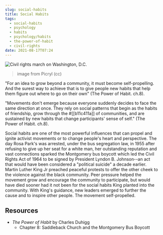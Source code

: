 ```yaml
---
slug: social-habits
title: Social Habits
tags:
  - social-habits
  - psychology
  - habits
  - psychology/habits
  - the-power-of-habit
  - civil-rights
date: 2021-08-17T07:24
---
```



![Civil rights march on Washington, D.C.](https://cdn18.picryl.com/photo/2019/10/07/civil-rights-march-on-washington-dc-wkl-9df620-1024.jpg)
> image from Picryl (cc)

"For an idea to grow beyond a community, it must become self-propelling. And
the surest way to achieve that is to give people new habits that help them
figure out where to go on their own" (The Power of Habit. ch.8).

"Movements don't emerge because everyone suddenly decides to face the same
direction at once. They rely on social patterns that begin as the habits of
friendship, grow through the #[[b11c411a]] of communities, and are sustained by
new habits that change participants' sense of self." (The Power of Habit. ch.8).

Social habits are one of the most powerful influences that can propel and ignite
activist movements or to change people's heart and perspective. The day Rosa
Park's was arrested, under the bus segregation law, in 1955 after refusing to
give up her seat for a white man, her outstanding reputation and vast
connections sparked the Montgomery bus boycott which led the Civil Rights Act of
1964 to be signed by President Lyndon B. Johnson--an act that would have been
considered a "political suicide" a decade earlier. Martin Luther King Jr
preached peaceful protests to offer the other cheek to the violence against the
black community. Peer pressure helped the movement grow and encourage the
community to participate, but would have died sooner had it not been for the
social habits King planted into the community. With King's guidance, new leaders
emerged to further the cause and to inspire other people. The movement
self-propelled.

## Resources

- _The Power of Habit_ by Charles Duhigg
  - Chapter 8: Saddleback Church and the Montgomery Bus Boycott
